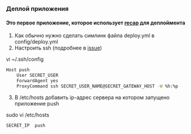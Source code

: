 ### Деплой приложения

#### Это первое приложение, которое использует [recap](https://github.com/tomafro/recap) для деплоймента

1. Как обычно нужно сделать симлинк файла deploy.yml в config/deploy.yml
2. Настроить ssh (подробнее в [issue](https://github.com/tomafro/recap/issues/105))

vi ~/.ssh/config

```bash
Host push
    User SECRET_USER
    ForwardAgent yes
    ProxyCommand ssh SECRET_USER_NAME@SECRET_GATEWAY_HOST -W %h:%p
```

3. В /etc/hosts добавить ip-адрес сервера на котором запущено приложение push

sudo vi /etc/hosts

```bash
SECRET_IP  push
```
